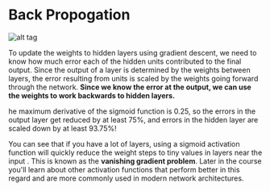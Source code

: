 # Back Propogation

![alt tag](https://jamesmccaffrey.files.wordpress.com/2012/11/backpropagationcalculations.jpg)

To update the weights to hidden layers using gradient descent, we need to know how much error each of the hidden units
contributed to the final output. Since the output of a layer is determined by the weights between layers, the error 
resulting from units is scaled by the weights going forward through the network. **Since we know the error at the output,
we can use the weights to work backwards to hidden layers.**

he maximum derivative of the sigmoid function is 0.25, so the errors in the output layer get reduced by at least 75%, and errors in the hidden layer are scaled down by at least 93.75%!

You can see that if you have a lot of layers, using a sigmoid activation function will quickly reduce the weight steps to tiny values in layers near the input . This is known as the **vanishing gradient problem**. Later in the course you'll learn about other activation functions that perform better in this regard and are more commonly used in modern network architectures.
